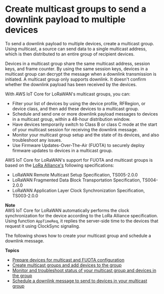 # Create multicast groups to send a downlink payload to multiple devices<a name="connect-iot-lorawan-multicast-groups"></a>

To send a downlink payload to multiple devices, create a multicast group\. Using multicast, a source can send data to a single multicast address, which is then distributed to an entire group of recipient devices\. 

Devices in a multicast group share the same multicast address, session keys, and frame counter\. By using the same session keys, devices in a multicast group can decrypt the message when a downlink transmission is initiated\. A multicast group only supports downlink\. It doesn't confirm whether the downlink payload has been received by the devices\.

With AWS IoT Core for LoRaWAN's multicast groups, you can:
+ Filter your list of devices by using the device profile, RFRegion, or device class, and then add these devices to a multicast group\.
+ Schedule and send one or more downlink payload messages to devices in a multicast group, within a 48\-hour distribution window\. 
+ Have devices temporarily switch to Class B or class C mode at the start of your multicast session for receiving the downlink message\.
+ Monitor your multicast group setup and the state of its devices, and also troubleshoot any issues\.
+ Use Firmware Updates\-Over\-The\-Air \(FUOTA\) to securely deploy firmware updates to devices in a multicast group\.

AWS IoT Core for LoRaWAN's support for FUOTA and multicast groups is based on the [LoRa Alliance's](https://lora-alliance.org/about-lorawan) following specifications:
+ LoRaWAN Remote Multicast Setup Specification, TS005\-2\.0\.0
+ LoRaWAN Fragmented Data Block Transportation Specification, TS004\-2\.0\.0
+ LoRaWAN Application Layer Clock Synchronization Specification, TS003\-2\.0\.0

**Note**  
AWS IoT Core for LoRaWAN automatically performs the clock synchronization for the device according to the LoRa Alliance specification\. Using function `AppTimeReq`, it replies the server\-side time to the devices that request it using ClockSync signaling\.

The following shows how to create your multicast group and schedule a downlink message\.

**Topics**
+ [Prepare devices for multicast and FUOTA configuration](connect-iot-lorawan-prepare-devices-multicast.md)
+ [Create multicast groups and add devices to the group](connect-iot-lorawan-create-multicast-groups.md)
+ [Monitor and troubleshoot status of your multicast group and devices in the group](connect-iot-lorawan-multicast-status.md)
+ [Schedule a downlink message to send to devices in your multicast group](connect-iot-lorawan-multicast-schedule-downlink.md)